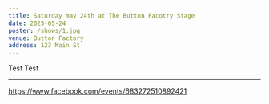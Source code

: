 ```yaml
---
title: Saturday may 24th at The Button Facotry Stage
date: 2025-05-24
poster: /shows/1.jpg
venue: Button Factory
address: 123 Main St
---
```

Test
Test
<hr>

<https://www.facebook.com/events/683272510892421>
